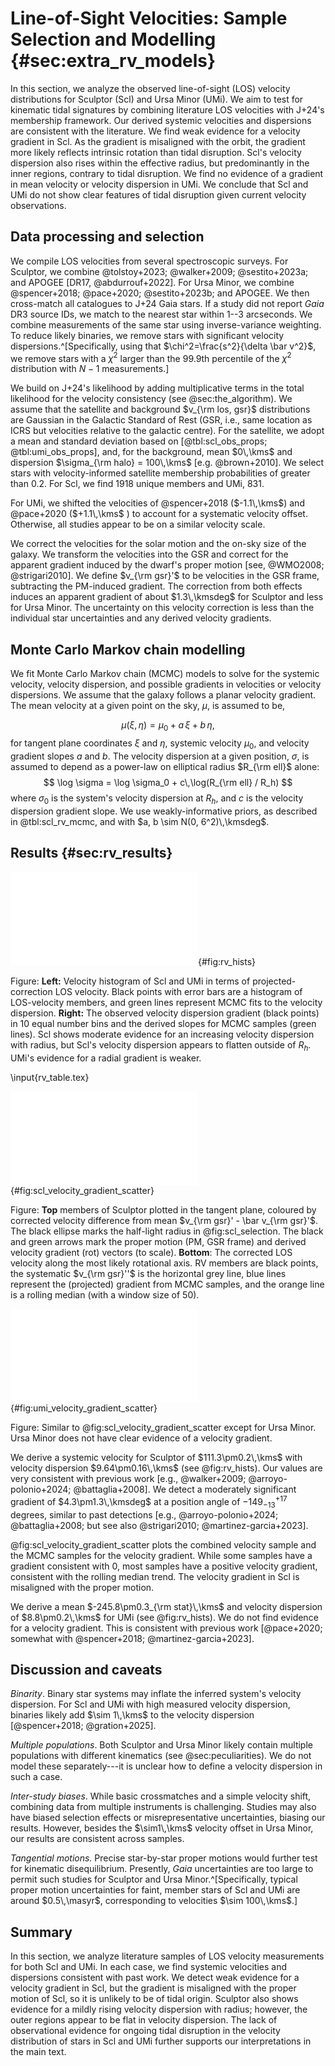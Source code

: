 # Line-of-Sight Velocities: Sample Selection and Modelling  {#sec:extra_rv_models} 

In this section, we analyze the observed line-of-sight (LOS) velocity distributions for Sculptor (Scl) and Ursa Minor (UMi). We aim to test for kinematic tidal signatures by combining literature LOS velocities with J+24's membership framework. Our derived systemic velocities and dispersions are consistent with the literature. We find weak evidence for a velocity gradient in Scl. As the gradient is misaligned with the orbit, the gradient more likely reflects intrinsic rotation than tidal disruption.  Scl's velocity dispersion also rises within the effective radius, but predominantly in the inner regions, contrary to tidal disruption. We find no evidence of a gradient in mean velocity or velocity dispersion in UMi. We conclude that Scl and UMi do not show clear features of tidal disruption given current velocity observations. 

## Data processing and selection

We compile LOS velocities from several spectroscopic surveys. For Sculptor, we combine @tolstoy+2023; @walker+2009; @sestito+2023a; and APOGEE [DR17, @abdurrouf+2022]. For Ursa Minor, we combine @spencer+2018; @pace+2020; @sestito+2023b; and APOGEE. We then cross-match all catalogues to J+24 Gaia stars. If a study did not report *Gaia* DR3 source IDs, we match to the nearest star within 1--3 arcseconds. We combine measurements of the same star using inverse-variance weighting. To reduce likely binaries, we remove stars with significant velocity dispersions.^[Specifically, using that $\chi^2=\frac{s^2}{\delta \bar v^2}$, we remove stars with a $\chi^2$ larger than the 99.9th percentile of the $\chi^2$ distribution with $N-1$ measurements.]

We build on J+24's likelihood by adding multiplicative terms in the total likelihood for the velocity consistency (see @sec:the_algorithm). We assume that the satellite and background $v_{\rm los, gsr}$ distributions are Gaussian in the Galactic Standard of Rest (GSR, i.e., same location as ICRS but velocities relative to the galactic centre). For the satellite, we adopt a mean and standard deviation based on [@tbl:scl_obs_props; @tbl:umi_obs_props], and, for the background, mean $0\,\kms$ and dispersion  $\sigma_{\rm halo} = 100\,\kms$  [e.g. @brown+2010]. We select stars with velocity-informed satellite membership probabilities of greater than 0.2. For Scl, we find 1918 unique members and UMi, 831. 

For UMi, we shifted the velocities of @spencer+2018 ($-1.1\,\kms$) and @pace+2020 ($+1.1\,\kms$ ) to account for a systematic velocity offset. Otherwise, all studies appear to be on a similar velocity scale. 

We correct the velocities for the solar motion and the on-sky size of the galaxy. We transform the velocities into the GSR and correct for the apparent gradient induced by the dwarf's proper motion [see, @WMO2008; @strigari2010]. We define $v_{\rm gsr}'$ to be velocities in the GSR frame, subtracting the PM-induced gradient. The correction from both effects induces an apparent gradient of about $1.3\,\kmsdeg$ for Sculptor and less for Ursa Minor. The uncertainty on this velocity correction is less than the individual star uncertainties and any derived velocity gradients.

## Monte Carlo Markov chain modelling

We fit Monte Carlo Markov chain (MCMC) models to solve for the systemic velocity, velocity dispersion, and possible gradients in velocities or velocity dispersions. We assume that the galaxy follows a planar velocity gradient. The mean velocity at a given point on the sky, $\mu$, is assumed to be,

$$
\mu(\xi, \eta) = \mu_0 + a\,\xi + b\,\eta,
$$
for tangent plane coordinates $\xi$ and $\eta$, systemic velocity $\mu_0$, and velocity gradient slopes $a$ and $b$. The velocity dispersion at a given position, $\sigma$, is assumed to depend as a power-law on elliptical radius $R_{\rm ell}$ alone:
$$
\log \sigma = \log \sigma_0 + c\,\log(R_{\rm ell} / R_h)
$$
where $\sigma_0$ is the system's velocity dispersion at $R_h$, and $c$ is the velocity dispersion gradient slope. We use weakly-informative priors, as described in @tbl:scl_rv_mcmc, and with $a, b \sim N(0, 6^2)\,\kmsdeg$. 

## Results {#sec:rv_results}



![Velocity dispersion fits](figures/scl_umi_rv_fits.pdf){#fig:rv_hists}

Figure: **Left:** Velocity histogram of Scl and UMi in terms of projected-correction LOS velocity. Black points with error bars are a histogram of LOS-velocity members, and green lines represent MCMC fits to the velocity dispersion. **Right:** The observed velocity dispersion gradient (black points) in 10 equal number bins and the derived slopes for MCMC samples (green lines). Scl shows moderate evidence for an increasing velocity dispersion with radius, but Scl's velocity dispersion appears to flatten outside of $R_h$.  UMi's evidence for a radial gradient is weaker.  

\input{rv_table.tex}



![A possible velocity gradient in Sculptor](figures/scl_rv_scatter_gradient.pdf){#fig:scl_velocity_gradient_scatter} 

Figure: **Top**  members of Sculptor plotted in the tangent plane, coloured by corrected velocity difference from mean $v_{\rm gsr}' - \bar v_{\rm gsr}'$. The black ellipse marks the half-light radius in @fig:scl_selection. The black and green arrows mark the proper motion (PM, GSR frame) and derived velocity gradient (rot) vectors (to scale). **Bottom**: The corrected LOS velocity along the most likely rotational axis. RV members are black points, the systematic $v_{\rm gsr}''$ is the horizontal grey line, blue lines represent the (projected) gradient from MCMC samples, and the orange line is a rolling median (with a window size of 50).

![velocity](figures/umi_rv_scatter_gradient.pdf){#fig:umi_velocity_gradient_scatter} 

Figure: Similar to @fig:scl_velocity_gradient_scatter except for Ursa Minor. Ursa Minor does not have clear evidence of a velocity gradient.



We derive a systemic velocity for Sculptor of $111.3\pm0.2\,\kms$ with velocity dispersion $9.64\pm0.16\,\kms$ (see @fig:rv_hists). Our values are very consistent with previous work [e.g., @walker+2009; @arroyo-polonio+2024; @battaglia+2008].  We detect a moderately significant gradient of $4.3\pm1.3\,\kmsdeg$   at a position angle of $-149_{-13}^{+17}$ degrees,  similar to past detections [e.g., @arroyo-polonio+2024; @battaglia+2008; but see also @strigari2010; @martinez-garcia+2023].

@fig:scl_velocity_gradient_scatter plots the combined velocity sample and the MCMC samples for the velocity gradient. While some samples have a gradient consistent with 0, most samples have a positive velocity gradient, consistent with the rolling median trend. The velocity gradient in Scl is misaligned with the proper motion.

We derive a mean $-245.8\pm0.3_{\rm stat}\,\kms$  and velocity dispersion of $8.8\pm0.2\,\kms$ for UMi (see @fig:rv_hists). We do not find evidence for a velocity gradient.   This is consistent with previous work [@pace+2020; somewhat with @spencer+2018; @martinez-garcia+2023].

## Discussion and caveats

*Binarity*. Binary star systems may inflate the inferred system's velocity dispersion. For Scl and UMi with high measured velocity dispersion, binaries likely add $\sim 1\,\kms$ to the velocity dispersion [@spencer+2018; @gration+2025]. 

*Multiple populations*. Both Sculptor and Ursa Minor likely contain multiple populations with different kinematics (see @sec:peculiarities). We do not model these separately---it is unclear how to define a velocity dispersion in such a case.

*Inter-study biases*. While basic crossmatches and a simple velocity shift, combining data from multiple instruments is challenging. Studies may also have biased selection effects or misrepresentative uncertainties, biasing our results. However, besides the $\sim1\,\kms$ velocity offset in Ursa Minor, our results are consistent across samples. 

*Tangential motions.* Precise star-by-star proper motions would further test for kinematic disequilibrium. Presently, *Gaia* uncertainties are too large to permit such studies for Sculptor and Ursa Minor.^[Specifically, typical proper motion uncertainties for faint, member stars of Scl and UMi are around $0.5\,\masyr$, corresponding to velocities $\sim 100\,\kms$.]

## Summary

In this section, we analyze literature samples of LOS velocity measurements for both Scl and UMi. In each case, we find systemic velocities and dispersions consistent with past work. We detect weak evidence for a velocity gradient in Scl, but the gradient is misaligned with the proper motion of Scl, so it is unlikely to be of tidal origin. Sculptor also shows evidence for a mildly rising velocity dispersion with radius; however, the outer regions appear to be flat in velocity dispersion. The lack of observational evidence for ongoing tidal disruption in the velocity distribution of stars in Scl and UMi further supports our interpretations in the main text.  
